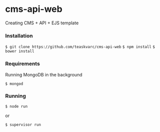 # cms-api-web
Creating CMS + API + EJS template

### Installation

`$ git clone https://github.com/teaskvarc/cms-api-web`
`$ npm install`
`$ bower install`

### Requirements

Running MongoDB in the background

`$ mongod`


### Running

`$ node run`

or

`$ supervisor run`
